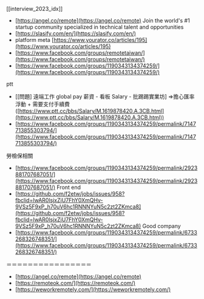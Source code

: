 [[interview_2023_idx]]



- [https://angel.co/remote](https://angel.co/remote) Join the world's \#1 startup community specialized in technical talent and opportunities
- [https://slasify.com/en/](https://slasify.com/en/)
- platform meta [https://www.yourator.co/articles/195](https://www.yourator.co/articles/195)
- [https://www.facebook.com/groups/remotetaiwan/](https://www.facebook.com/groups/remotetaiwan/)
- [https://www.facebook.com/groups/1190343134374259/](https://www.facebook.com/groups/1190343134374259/)

ptt
- [[問題] 遠端工作 global pay 薪資 - 看板 Salary - 批踢踢實業坊] =>擔心匯率浮動 + 需要支付手續費([https://www.ptt.cc/bbs/Salary/M.1619878420.A.3CB.html](https://www.ptt.cc/bbs/Salary/M.1619878420.A.3CB.html))
- [https://www.facebook.com/groups/1190343134374259/permalink/7147713855303794/](https://www.facebook.com/groups/1190343134374259/permalink/7147713855303794/)

勞檢保相關
- [https://www.facebook.com/groups/1190343134374259/permalink/2923881707687051/](https://www.facebook.com/groups/1190343134374259/permalink/2923881707687051/)
Front end
- [https://github.com/f2etw/jobs/issues/958?fbclid=IwAR0lsjxZjU7FhY0XmQHv-9VSz5F9xP_h70uV6hc1RNNNYuN5c2zt2ZKmca8](https://github.com/f2etw/jobs/issues/958?fbclid=IwAR0lsjxZjU7FhY0XmQHv-9VSz5F9xP_h70uV6hc1RNNNYuN5c2zt2ZKmca8)
Good company
- [https://www.facebook.com/groups/1190343134374259/permalink/6733268326748351/](https://www.facebook.com/groups/1190343134374259/permalink/6733268326748351/)

＝＝＝＝＝＝＝＝＝＝＝＝＝＝＝＝

- [https://angel.co/remote](https://angel.co/remote)
- [https://remoteok.com/](https://remoteok.com/)
- [https://weworkremotely.com/](https://weworkremotely.com/)  
	